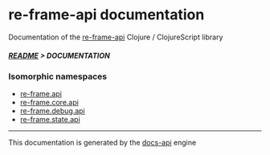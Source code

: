 
# re-frame-api documentation

Documentation of the [re-frame-api](https://github.com/bithandshake/re-frame-api) Clojure / ClojureScript library

##### [README](../README.md) > DOCUMENTATION

### Isomorphic namespaces

* [re-frame.api](cljc/re-frame/API.md)
* [re-frame.core.api](cljc/re-frame/core/API.md)
* [re-frame.debug.api](cljc/re-frame/debug/API.md)
* [re-frame.state.api](cljc/re-frame/state/API.md)

---

This documentation is generated by the [docs-api](https://github.com/bithandshake/docs-api) engine

